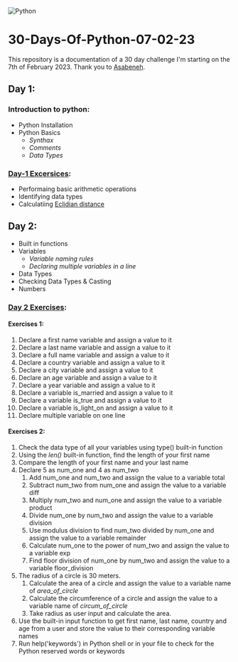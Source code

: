 ![Python](https://www.python.org/static/img/python-logo@2x.png)

# 30-Days-Of-Python-07-02-23
This repository is a documentation of a 30 day challenge I'm starting on the 7th of February 2023.
Thank you to [Asabeneh](https://github.com/TIMILEHINMOWO/30-Days-Of-Python).

## Day 1:
### Introduction to python:
  - Python Installation
  - Python Basics
    - _Synthax_
    - _Comments_
    - _Data Types_
### [Day-1 Excersices](https://github.com/TIMILEHINMOWO/30-Days-Of-Python-07-02-23/blob/93dfbe6789a597b3c9e2cca3d61957857002a241/Day-1.py):
  - Performaing basic arithmetic operations
  - Identifying data types
  - Calculatiing [Eclidian distance](https://en.wikipedia.org/wiki/Euclidean_distance#:~:text=In%20mathematics%2C%20the%20Euclidean%20distance,being%20called%20the%20Pythagorean%20distance.)

## Day 2:
- Built in functions
- Variables
  - _Variable naming rules_
  - _Declaring multiple variables in a line_
- Data Types
- Checking Data Types & Casting
- Numbers

### [Day 2 Exercises]():
#### Exercises 1:
1. Declare a first name variable and assign a value to it
1. Declare a last name variable and assign a value to it
1. Declare a full name variable and assign a value to it
1. Declare a country variable and assign a value to it
1. Declare a city variable and assign a value to it
1. Declare an age variable and assign a value to it
1. Declare a year variable and assign a value to it
1. Declare a variable is_married and assign a value to it
1. Declare a variable is_true and assign a value to it
1. Declare a variable is_light_on and assign a value to it
1. Declare multiple variable on one line

#### Exercises 2:
1. Check the data type of all your variables using type() built-in function
1. Using the _len()_ built-in function, find the length of your first name
1. Compare the length of your first name and your last name
1. Declare 5 as num_one and 4 as num_two
    1. Add num_one and num_two and assign the value to a variable total
    2. Subtract num_two from num_one and assign the value to a variable diff
    3. Multiply num_two and num_one and assign the value to a variable product
    4. Divide num_one by num_two and assign the value to a variable division
    5. Use modulus division to find num_two divided by num_one and assign the value to a variable remainder
    6. Calculate num_one to the power of num_two and assign the value to a variable exp
    7. Find floor division of num_one by num_two and assign the value to a variable floor_division
1. The radius of a circle is 30 meters.
    1. Calculate the area of a circle and assign the value to a variable name of _area_of_circle_
    2. Calculate the circumference of a circle and assign the value to a variable name of _circum_of_circle_
    3. Take radius as user input and calculate the area.
1. Use the built-in input function to get first name, last name, country and age from a user and store the value to their corresponding variable names
1. Run help('keywords') in Python shell or in your file to check for the Python reserved words or keywords
